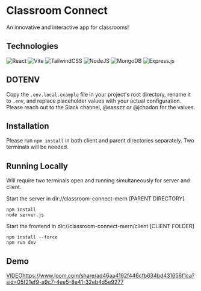 # Classroom Connect

An innovative and interactive app for classrooms!

## Technologies

![React](https://img.shields.io/badge/react-%2320232a.svg?style=for-the-badge&logo=react&logoColor=%2361DAFB)
![Vite](https://img.shields.io/badge/vite-%23646CFF.svg?style=for-the-badge&logo=vite&logoColor=white)
![TailwindCSS](https://img.shields.io/badge/tailwindcss-%2338B2AC.svg?style=for-the-badge&logo=tailwind-css&logoColor=white)
![NodeJS](https://img.shields.io/badge/node.js-6DA55F?style=for-the-badge&logo=node.js&logoColor=white)
![MongoDB](https://img.shields.io/badge/MongoDB-%234ea94b.svg?style=for-the-badge&logo=mongodb&logoColor=white)
![Express.js](https://img.shields.io/badge/express.js-%23404d59.svg?style=for-the-badge&logo=express&logoColor=%2361DAFB)

## DOTENV
Copy the `.env.local.example` file in your project's root directory, rename it to `.env`, and replace placeholder values with your actual configuration. 
Please reach out to the Slack channel, @sasszz or @jchodon for the values.

## Installation
Please run `npm install` in both client and parent directories separately. Two terminals will be needed.

## Running Locally
Will require two terminals open and running simultaneously for server and client.

Start the server in dir://classroom-connect-mern [PARENT DIRECTORY]
```
npm install
node server.js
```

Start the frontend in dir://classroom-connect-mern/client [CLIENT FOLDER]
```
npm install --force
npm run dev
```

## Demo

[VIDEO](https://www.loom.com/share/ad46aa4192f446cfb634bd431656f1ca?sid=05f21ef9-a9c7-4ee5-8e41-32eb4d5e9277)https://www.loom.com/share/ad46aa4192f446cfb634bd431656f1ca?sid=05f21ef9-a9c7-4ee5-8e41-32eb4d5e9277
